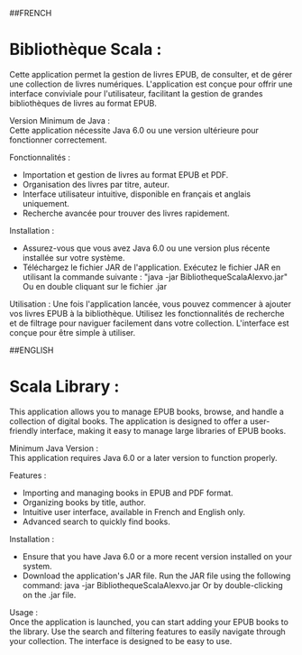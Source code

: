 ##FRENCH

# Bibliothèque Scala :
Cette application permet la gestion de livres EPUB, de consulter, et de gérer une collection de livres numériques. L'application est conçue pour offrir une interface conviviale pour l'utilisateur, facilitant la gestion de grandes bibliothèques de livres au format EPUB.

Version Minimum de Java :                                            
Cette application nécessite Java 6.0 ou une version ultérieure pour fonctionner correctement. 

Fonctionnalités :
- Importation et gestion de livres au format EPUB et PDF.
- Organisation des livres par titre, auteur.
- Interface utilisateur intuitive, disponible en français et anglais uniquement.
- Recherche avancée pour trouver des livres rapidement.

Installation :
- Assurez-vous que vous avez Java 6.0 ou une version plus récente installée sur votre système.
- Téléchargez le fichier JAR de l'application.
Exécutez le fichier JAR en utilisant la commande suivante :
"java -jar BibliothequeScalaAlexvo.jar"
Ou en double cliquant sur le fichier .jar

Utilisation :
Une fois l'application lancée, vous pouvez commencer à ajouter vos livres EPUB à la bibliothèque. Utilisez les fonctionnalités de recherche et de filtrage pour naviguer facilement dans votre collection. L'interface est conçue pour être simple à utiliser.

##ENGLISH

# Scala Library :
This application allows you to manage EPUB books, browse, and handle a collection of digital books. The application is designed to offer a user-friendly interface, making it easy to manage large libraries of EPUB books.

Minimum Java Version :                                                                                             
This application requires Java 6.0 or a later version to function properly.

Features :

- Importing and managing books in EPUB and PDF format.
- Organizing books by title, author.
- Intuitive user interface, available in French and English only.
- Advanced search to quickly find books.

Installation :

- Ensure that you have Java 6.0 or a more recent version installed on your system.
- Download the application's JAR file. Run the JAR file using the following command: java -jar BibliothequeScalaAlexvo.jar Or by double-clicking on the .jar file.

Usage :                                 
Once the application is launched, you can start adding your EPUB books to the library. Use the search and filtering features to easily navigate through your collection. The interface is designed to be easy to use.
